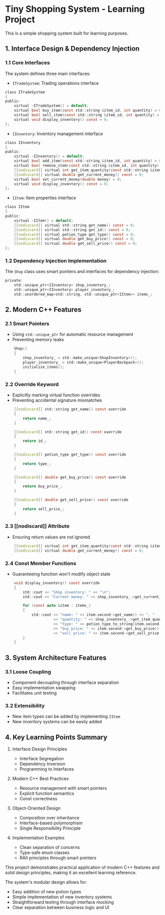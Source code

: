# Tiny Shopping System - Learning Project

This is a simple shopping system built for learning purposes.

## 1. Interface Design & Dependency Injection

### 1.1 Core Interfaces

The system defines three main interfaces:

- `ITradeSystem`: Trading operations interface

```6:13:GameDev/TinyShoppingSystem/ITradeSystem.h
class ITradeSystem
{
public:
    virtual ~ITradeSystem() = default;
    virtual bool buy_item(const std::string &item_id, int quantity) = 0;
    virtual bool sell_item(const std::string &item_id, int quantity) = 0;
    virtual void display_inventory() const = 0;
};
```

- `IInventory`: Inventory management interface

```6:16:GameDev/TinyShoppingSystem/IInventory.h
class IInventory
{
public:
    virtual ~IInventory() = default;
    virtual bool add_item(const std::string &item_id, int quantity) = 0;
    virtual bool remove_item(const std::string &item_id, int quantity) = 0;
    [[nodiscard]] virtual int get_item_quantity(const std::string &item_id) const = 0;
    [[nodiscard]] virtual double get_current_money() const = 0;
    virtual bool set_current_money(double money) = 0;
    virtual void display_inventory() const = 0;
};
```

- `IItem`: Item properties interface

```6:15:GameDev/TinyShoppingSystem/IItem.h
class IItem
{
public:
    virtual ~IItem() = default;
    [[nodiscard]] virtual std::string get_name() const = 0;
    [[nodiscard]] virtual std::string get_id() const = 0;
    [[nodiscard]] virtual potion_type get_type() const = 0;
    [[nodiscard]] virtual double get_buy_price() const = 0;
    [[nodiscard]] virtual double get_sell_price() const = 0;
};
```

### 1.2 Dependency Injection Implementation

The `Shop` class uses smart pointers and interfaces for dependency injection:

```15:18:GameDev/TinyShoppingSystem/shop.h
private:
	std::unique_ptr<IInventory> shop_inventory_;
	std::unique_ptr<IInventory> player_inventory_;
	std::unordered_map<std::string, std::unique_ptr<IItem>> items_;
```

## 2. Modern C++ Features

### 2.1 Smart Pointers

- Using `std::unique_ptr` for automatic resource management
- Preventing memory leaks

```21:26:GameDev/TinyShoppingSystem/shop.h
	Shop()
	{
		shop_inventory_ = std::make_unique<ShopInventory>();
		player_inventory_ = std::make_unique<PlayerBackpack>();
		initialize_items();
	}
```

### 2.2 Override Keyword

- Explicitly marking virtual function overrides
- Preventing accidental signature mismatches

```27:50:GameDev/TinyShoppingSystem/potions.h
	[[nodiscard]] std::string get_name() const override
	{
		return name_;
	}

	[[nodiscard]] std::string get_id() const override
	{
		return id_;
	}

	[[nodiscard]] potion_type get_type() const override
	{
		return type_;
	}

	[[nodiscard]] double get_buy_price() const override
	{
		return buy_price_;
	}

	[[nodiscard]] double get_sell_price() const override
	{
		return sell_price_;
	}
```

### 2.3 [[nodiscard]] Attribute

- Ensuring return values are not ignored

```12:13:GameDev/TinyShoppingSystem/IInventory.h
    [[nodiscard]] virtual int get_item_quantity(const std::string &item_id) const = 0;
    [[nodiscard]] virtual double get_current_money() const = 0;
```

### 2.4 Const Member Functions

- Guaranteeing function won't modify object state

```104:117:GameDev/TinyShoppingSystem/shop.h
	void display_inventory() const override
	{
		std::cout << "Shop inventory: " << "\n";
		std::cout << "Current money: " << shop_inventory_->get_current_money() << "\n";

		for (const auto &item : items_)
		{
			std::cout << "name: " << item.second->get_name() << ", "
					  << "quantity: " << shop_inventory_->get_item_quantity(item.first) << ", "
					  << "type: " << potion_type_to_string(item.second->get_type()) << ", "
					  << "buy price: " << item.second->get_buy_price() << ", "
					  << "sell price: " << item.second->get_sell_price() << "\n";
		}
	}
```

## 3. System Architecture Features

### 3.1 Loose Coupling

- Component decoupling through interface separation
- Easy implementation swapping
- Facilitates unit testing

### 3.2 Extensibility

- New item types can be added by implementing `IItem`
- New inventory systems can be easily added

## 4. Key Learning Points Summary

1. Interface Design Principles

   - Interface Segregation
   - Dependency Inversion
   - Programming to Interfaces

2. Modern C++ Best Practices

   - Resource management with smart pointers
   - Explicit function semantics
   - Const correctness

3. Object-Oriented Design

   - Composition over inheritance
   - Interface-based polymorphism
   - Single Responsibility Principle

4. Implementation Examples
   - Clean separation of concerns
   - Type-safe enum classes
   - RAII principles through smart pointers

This project demonstrates practical application of modern C++ features and solid design principles, making it an excellent learning reference.

The system's modular design allows for:

- Easy addition of new potion types
- Simple implementation of new inventory systems
- Straightforward testing through interface mocking
- Clear separation between business logic and UI
